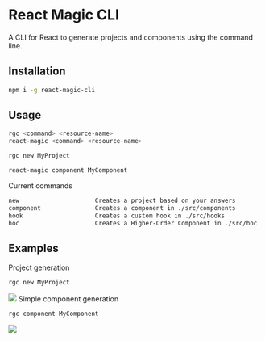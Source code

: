 # React Magic CLI

A CLI for React to generate projects and components using the command line.

## Installation
```bash
npm i -g react-magic-cli
```

## Usage
```bash
rgc <command> <resource-name>
react-magic <command> <resource-name>

rgc new MyProject

react-magic component MyComponent
```

Current commands
```txt
new                     Creates a project based on your answers
component               Creates a component in ./src/components
hook                    Creates a custom hook in ./src/hooks
hoc                     Creates a Higher-Order Component in ./src/hoc
```

## Examples
Project generation
```bash
rgc new MyProject
```
![](https://imgur.com/oKUolA5.gif)
Simple component generation
```bash
rgc component MyComponent
```
![](https://imgur.com/mXVjJOY.gif)
